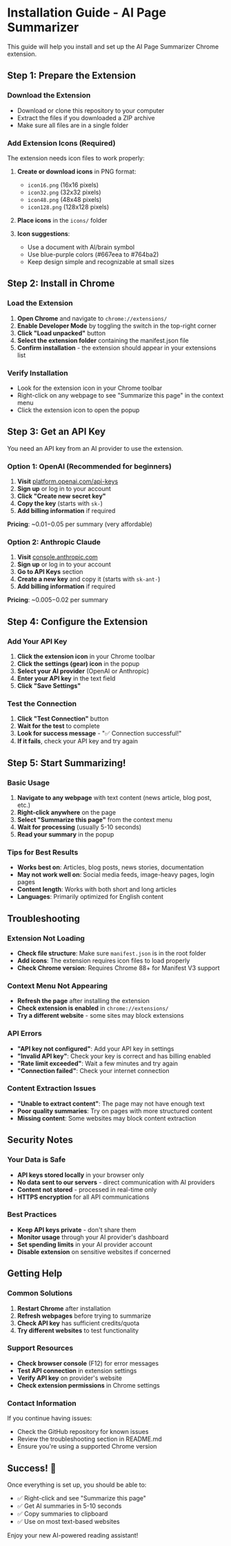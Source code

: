 # Installation Guide - AI Page Summarizer

This guide will help you install and set up the AI Page Summarizer Chrome extension.

## Step 1: Prepare the Extension

### Download the Extension
- Download or clone this repository to your computer
- Extract the files if you downloaded a ZIP archive
- Make sure all files are in a single folder

### Add Extension Icons (Required)
The extension needs icon files to work properly:

1. **Create or download icons** in PNG format:
   - `icon16.png` (16x16 pixels)
   - `icon32.png` (32x32 pixels) 
   - `icon48.png` (48x48 pixels)
   - `icon128.png` (128x128 pixels)

2. **Place icons** in the `icons/` folder
3. **Icon suggestions**:
   - Use a document with AI/brain symbol
   - Use blue-purple colors (#667eea to #764ba2)
   - Keep design simple and recognizable at small sizes

## Step 2: Install in Chrome

### Load the Extension
1. **Open Chrome** and navigate to `chrome://extensions/`
2. **Enable Developer Mode** by toggling the switch in the top-right corner
3. **Click "Load unpacked"** button
4. **Select the extension folder** containing the manifest.json file
5. **Confirm installation** - the extension should appear in your extensions list

### Verify Installation
- Look for the extension icon in your Chrome toolbar
- Right-click on any webpage to see "Summarize this page" in the context menu
- Click the extension icon to open the popup

## Step 3: Get an API Key

You need an API key from an AI provider to use the extension.

### Option 1: OpenAI (Recommended for beginners)
1. **Visit** [platform.openai.com/api-keys](https://platform.openai.com/api-keys)
2. **Sign up** or log in to your account
3. **Click "Create new secret key"**
4. **Copy the key** (starts with `sk-`)
5. **Add billing information** if required

**Pricing**: ~$0.01-$0.05 per summary (very affordable)

### Option 2: Anthropic Claude
1. **Visit** [console.anthropic.com](https://console.anthropic.com/)
2. **Sign up** or log in to your account
3. **Go to API Keys** section
4. **Create a new key** and copy it (starts with `sk-ant-`)
5. **Add billing information** if required

**Pricing**: ~$0.005-$0.02 per summary

## Step 4: Configure the Extension

### Add Your API Key
1. **Click the extension icon** in your Chrome toolbar
2. **Click the settings (gear) icon** in the popup
3. **Select your AI provider** (OpenAI or Anthropic)
4. **Enter your API key** in the text field
5. **Click "Save Settings"**

### Test the Connection
1. **Click "Test Connection"** button
2. **Wait for the test** to complete
3. **Look for success message** - "✅ Connection successful!"
4. **If it fails**, check your API key and try again

## Step 5: Start Summarizing!

### Basic Usage
1. **Navigate to any webpage** with text content (news article, blog post, etc.)
2. **Right-click anywhere** on the page
3. **Select "Summarize this page"** from the context menu
4. **Wait for processing** (usually 5-10 seconds)
5. **Read your summary** in the popup

### Tips for Best Results
- **Works best on**: Articles, blog posts, news stories, documentation
- **May not work well on**: Social media feeds, image-heavy pages, login pages
- **Content length**: Works with both short and long articles
- **Languages**: Primarily optimized for English content

## Troubleshooting

### Extension Not Loading
- **Check file structure**: Make sure `manifest.json` is in the root folder
- **Add icons**: The extension requires icon files to load properly
- **Check Chrome version**: Requires Chrome 88+ for Manifest V3 support

### Context Menu Not Appearing
- **Refresh the page** after installing the extension
- **Check extension is enabled** in `chrome://extensions/`
- **Try a different website** - some sites may block extensions

### API Errors
- **"API key not configured"**: Add your API key in settings
- **"Invalid API key"**: Check your key is correct and has billing enabled
- **"Rate limit exceeded"**: Wait a few minutes and try again
- **"Connection failed"**: Check your internet connection

### Content Extraction Issues
- **"Unable to extract content"**: The page may not have enough text
- **Poor quality summaries**: Try on pages with more structured content
- **Missing content**: Some websites may block content extraction

## Security Notes

### Your Data is Safe
- **API keys stored locally** in your browser only
- **No data sent to our servers** - direct communication with AI providers
- **Content not stored** - processed in real-time only
- **HTTPS encryption** for all API communications

### Best Practices
- **Keep API keys private** - don't share them
- **Monitor usage** through your AI provider's dashboard
- **Set spending limits** in your AI provider account
- **Disable extension** on sensitive websites if concerned

## Getting Help

### Common Solutions
1. **Restart Chrome** after installation
2. **Refresh webpages** before trying to summarize
3. **Check API key** has sufficient credits/quota
4. **Try different websites** to test functionality

### Support Resources
- **Check browser console** (F12) for error messages
- **Test API connection** in extension settings
- **Verify API key** on provider's website
- **Check extension permissions** in Chrome settings

### Contact Information
If you continue having issues:
- Check the GitHub repository for known issues
- Review the troubleshooting section in README.md
- Ensure you're using a supported Chrome version

## Success! 🎉

Once everything is set up, you should be able to:
- ✅ Right-click and see "Summarize this page"
- ✅ Get AI summaries in 5-10 seconds
- ✅ Copy summaries to clipboard
- ✅ Use on most text-based websites

Enjoy your new AI-powered reading assistant!
